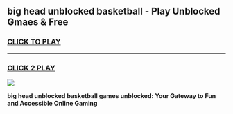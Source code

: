 
## big head unblocked basketball - Play Unblocked Gmaes & Free
<h3>
<a href="https://news.freeplayer.one?title=big_head_unblocked_basketball&ref=16F">CLICK TO PLAY</a></h3>
<hr>

<h3>
<a href="https://news.freeplayer.one?title=big_head_unblocked_basketball&ref=16F">CLICK 2 PLAY</a>
  
</h3>

<a href="https://news.freeplayer.one?title=big_head_unblocked_basketball&ref=16F/"><img src="https://clearcache.store/games.png"></a>


**big head unblocked basketball games unblocked: Your Gateway to Fun and Accessible Online Gaming**
